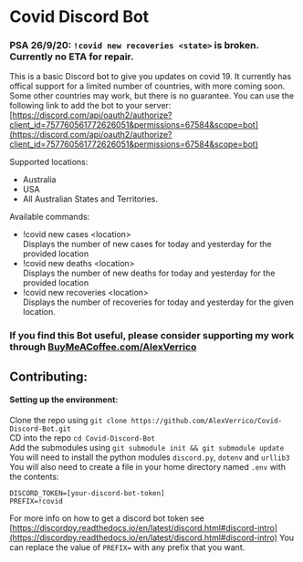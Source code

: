 # Covid Discord Bot

### PSA 26/9/20: `!covid new recoveries <state>` is broken. Currently no ETA for repair.

This is a basic Discord bot to give you updates on covid 19. It currently has offical support for a limited number of countries, with more coming soon. Some other countries may work, but there is no guarantee. You can use the following link to add the bot to your server:
[https://discord.com/api/oauth2/authorize?client_id=757760561772626051&permissions=67584&scope=bot](https://discord.com/api/oauth2/authorize?client_id=757760561772626051&permissions=67584&scope=bot)

Supported locations:
* Australia
* USA
* All Australian States and Territories.

Available commands:

* !covid new cases &lt;location&gt;  
Displays the number of new cases for today and yesterday for the provided location
* !covid new deaths &lt;location&gt;  
Displays the number of new deaths for today and yesterday for the provided location
* !covid new recoveries &lt;location&gt;  
Displays the number of recoveries for today and yesterday for the given location.


### If you find this Bot useful, please consider supporting my work through [BuyMeACoffee.com/AlexVerrico](https://www.buymeacoffee.com/AlexVerrico)

## Contributing:

#### Setting up the environment:
Clone the repo using `git clone https://github.com/AlexVerrico/Covid-Discord-Bot.git`  
CD into the repo `cd Covid-Discord-Bot`  
Add the submodules using `git submodule init && git submodule update`  
You will need to install the python modules `discord.py`, `dotenv` and `urllib3`  
You will also need to create a file in your home directory named `.env` with the contents:  
```
DISCORD_TOKEN=[your-discord-bot-token]
PREFIX=!covid
```  
For more info on how to get a discord bot token see [https://discordpy.readthedocs.io/en/latest/discord.html#discord-intro](https://discordpy.readthedocs.io/en/latest/discord.html#discord-intro)
You can replace the value of `PREFIX=` with any prefix that you want.
